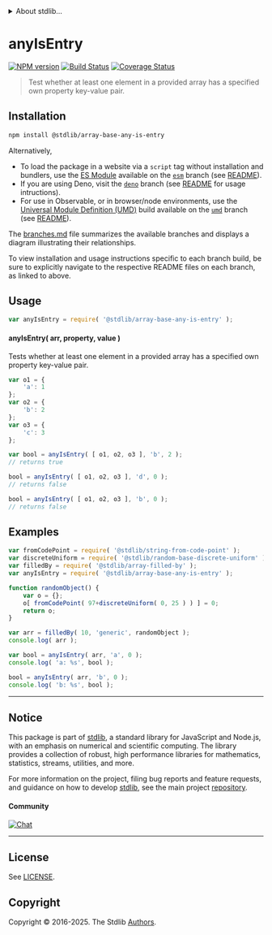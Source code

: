 <!--

@license Apache-2.0

Copyright (c) 2025 The Stdlib Authors.

Licensed under the Apache License, Version 2.0 (the "License");
you may not use this file except in compliance with the License.
You may obtain a copy of the License at

   http://www.apache.org/licenses/LICENSE-2.0

Unless required by applicable law or agreed to in writing, software
distributed under the License is distributed on an "AS IS" BASIS,
WITHOUT WARRANTIES OR CONDITIONS OF ANY KIND, either express or implied.
See the License for the specific language governing permissions and
limitations under the License.

-->


<details>
  <summary>
    About stdlib...
  </summary>
  <p>We believe in a future in which the web is a preferred environment for numerical computation. To help realize this future, we've built stdlib. stdlib is a standard library, with an emphasis on numerical and scientific computation, written in JavaScript (and C) for execution in browsers and in Node.js.</p>
  <p>The library is fully decomposable, being architected in such a way that you can swap out and mix and match APIs and functionality to cater to your exact preferences and use cases.</p>
  <p>When you use stdlib, you can be absolutely certain that you are using the most thorough, rigorous, well-written, studied, documented, tested, measured, and high-quality code out there.</p>
  <p>To join us in bringing numerical computing to the web, get started by checking us out on <a href="https://github.com/stdlib-js/stdlib">GitHub</a>, and please consider <a href="https://opencollective.com/stdlib">financially supporting stdlib</a>. We greatly appreciate your continued support!</p>
</details>

# anyIsEntry

[![NPM version][npm-image]][npm-url] [![Build Status][test-image]][test-url] [![Coverage Status][coverage-image]][coverage-url] <!-- [![dependencies][dependencies-image]][dependencies-url] -->

> Test whether at least one element in a provided array has a specified own property key-value pair.

<!-- Section to include introductory text. Make sure to keep an empty line after the intro `section` element and another before the `/section` close. -->

<section class="intro">

</section>

<!-- /.intro -->

<!-- Package usage documentation. -->

<section class="installation">

## Installation

```bash
npm install @stdlib/array-base-any-is-entry
```

Alternatively,

-   To load the package in a website via a `script` tag without installation and bundlers, use the [ES Module][es-module] available on the [`esm`][esm-url] branch (see [README][esm-readme]).
-   If you are using Deno, visit the [`deno`][deno-url] branch (see [README][deno-readme] for usage intructions).
-   For use in Observable, or in browser/node environments, use the [Universal Module Definition (UMD)][umd] build available on the [`umd`][umd-url] branch (see [README][umd-readme]).

The [branches.md][branches-url] file summarizes the available branches and displays a diagram illustrating their relationships.

To view installation and usage instructions specific to each branch build, be sure to explicitly navigate to the respective README files on each branch, as linked to above.

</section>

<section class="usage">

## Usage

```javascript
var anyIsEntry = require( '@stdlib/array-base-any-is-entry' );
```

#### anyIsEntry( arr, property, value )

Tests whether at least one element in a provided array has a specified own property key-value pair.

```javascript
var o1 = {
    'a': 1
};
var o2 = {
    'b': 2
};
var o3 = {
    'c': 3
};

var bool = anyIsEntry( [ o1, o2, o3 ], 'b', 2 );
// returns true

bool = anyIsEntry( [ o1, o2, o3 ], 'd', 0 );
// returns false

bool = anyIsEntry( [ o1, o2, o3 ], 'b', 0 );
// returns false
```

</section>

<!-- /.usage -->

<!-- Package usage notes. Make sure to keep an empty line after the `section` element and another before the `/section` close. -->

<section class="notes">

</section>

<!-- /.notes -->

<!-- Package usage examples. -->

<section class="examples">

## Examples

<!-- eslint no-undef: "error" -->

```javascript
var fromCodePoint = require( '@stdlib/string-from-code-point' );
var discreteUniform = require( '@stdlib/random-base-discrete-uniform' );
var filledBy = require( '@stdlib/array-filled-by' );
var anyIsEntry = require( '@stdlib/array-base-any-is-entry' );

function randomObject() {
    var o = {};
    o[ fromCodePoint( 97+discreteUniform( 0, 25 ) ) ] = 0;
    return o;
}

var arr = filledBy( 10, 'generic', randomObject );
console.log( arr );

var bool = anyIsEntry( arr, 'a', 0 );
console.log( 'a: %s', bool );

bool = anyIsEntry( arr, 'b', 0 );
console.log( 'b: %s', bool );
```

</section>

<!-- /.examples -->

<!-- Section to include cited references. If references are included, add a horizontal rule *before* the section. Make sure to keep an empty line after the `section` element and another before the `/section` close. -->

<section class="references">

</section>

<!-- /.references -->

<!-- Section for related `stdlib` packages. Do not manually edit this section, as it is automatically populated. -->

<section class="related">

</section>

<!-- /.related -->

<!-- Section for all links. Make sure to keep an empty line after the `section` element and another before the `/section` close. -->


<section class="main-repo" >

* * *

## Notice

This package is part of [stdlib][stdlib], a standard library for JavaScript and Node.js, with an emphasis on numerical and scientific computing. The library provides a collection of robust, high performance libraries for mathematics, statistics, streams, utilities, and more.

For more information on the project, filing bug reports and feature requests, and guidance on how to develop [stdlib][stdlib], see the main project [repository][stdlib].

#### Community

[![Chat][chat-image]][chat-url]

---

## License

See [LICENSE][stdlib-license].


## Copyright

Copyright &copy; 2016-2025. The Stdlib [Authors][stdlib-authors].

</section>

<!-- /.stdlib -->

<!-- Section for all links. Make sure to keep an empty line after the `section` element and another before the `/section` close. -->

<section class="links">

[npm-image]: http://img.shields.io/npm/v/@stdlib/array-base-any-is-entry.svg
[npm-url]: https://npmjs.org/package/@stdlib/array-base-any-is-entry

[test-image]: https://github.com/stdlib-js/array-base-any-is-entry/actions/workflows/test.yml/badge.svg?branch=main
[test-url]: https://github.com/stdlib-js/array-base-any-is-entry/actions/workflows/test.yml?query=branch:main

[coverage-image]: https://img.shields.io/codecov/c/github/stdlib-js/array-base-any-is-entry/main.svg
[coverage-url]: https://codecov.io/github/stdlib-js/array-base-any-is-entry?branch=main

<!--

[dependencies-image]: https://img.shields.io/david/stdlib-js/array-base-any-is-entry.svg
[dependencies-url]: https://david-dm.org/stdlib-js/array-base-any-is-entry/main

-->

[chat-image]: https://img.shields.io/gitter/room/stdlib-js/stdlib.svg
[chat-url]: https://app.gitter.im/#/room/#stdlib-js_stdlib:gitter.im

[stdlib]: https://github.com/stdlib-js/stdlib

[stdlib-authors]: https://github.com/stdlib-js/stdlib/graphs/contributors

[umd]: https://github.com/umdjs/umd
[es-module]: https://developer.mozilla.org/en-US/docs/Web/JavaScript/Guide/Modules

[deno-url]: https://github.com/stdlib-js/array-base-any-is-entry/tree/deno
[deno-readme]: https://github.com/stdlib-js/array-base-any-is-entry/blob/deno/README.md
[umd-url]: https://github.com/stdlib-js/array-base-any-is-entry/tree/umd
[umd-readme]: https://github.com/stdlib-js/array-base-any-is-entry/blob/umd/README.md
[esm-url]: https://github.com/stdlib-js/array-base-any-is-entry/tree/esm
[esm-readme]: https://github.com/stdlib-js/array-base-any-is-entry/blob/esm/README.md
[branches-url]: https://github.com/stdlib-js/array-base-any-is-entry/blob/main/branches.md

[stdlib-license]: https://raw.githubusercontent.com/stdlib-js/array-base-any-is-entry/main/LICENSE

</section>

<!-- /.links -->
